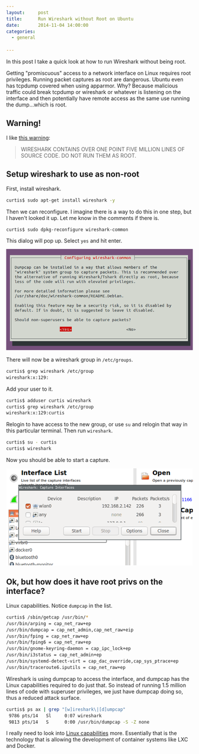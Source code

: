 ```yaml
---
layout:     post
title:      Run Wireshark without Root on Ubuntu
date:       2014-11-04 14:00:00
categories:
  - general

---
```


In this post I take a quick look at how to run Wireshark without being root.

Getting "promiscuous" access to a network interface on Linux requires root privileges. Running packet captures as root are dangerous. Ubuntu even has tcpdump covered when using apparmor. Why? Because malicious traffic could break tcpdump or wireshark or whatever is listening on the interface and then potentially have remote access as the same use running the dump...which is root.

<!-- more -->

## Warning!

I like [this warning](http://packetlife.net/blog/2010/mar/19/sniffing-wireshark-non-root-user/):

>WIRESHARK CONTAINS OVER ONE POINT FIVE MILLION LINES OF SOURCE CODE. DO NOT RUN THEM AS ROOT.

## Setup wireshark to use as non-root

First, install wireshark.

```bash
curtis$ sudo apt-get install wireshark -y
```

Then we can reconfigure. I imagine there is a way to do this in one step, but I haven't looked it up. Let me know in the comments if there is.

```bash
curtis$ sudo dpkg-reconfigure wireshark-common
```

This dialog will pop up. Select ```yes``` and hit enter.

![wireshark reconfigure](https://raw.githubusercontent.com/flatsec/flatsec.github.io/master/images/posts/wireshark-group.png)

There will now be a wireshark group in ```/etc/groups```.

```bash
curtis$ grep wireshark /etc/group
wireshark:x:129:
```

Add your user to it.

```bash
curtis$ adduser curtis wireshark
curtis$ grep wireshark /etc/group
wireshark:x:129:curtis
```

Relogin to have access to the new group, or use ```su``` and relogin that way in this particular terminal. Then run ```wireshark```.

```bash
curtis$ su - curtis
curtis$ wireshark
```

Now you should be able to start a capture.

![wireshark interface](https://raw.githubusercontent.com/flatsec/flatsec.github.io/master/images/posts/wireshark-interface.png)

## Ok, but how does it have root privs on the interface?

Linux capabilities. Notice ```dumpcap``` in the list.

```bash
curtis$ /sbin/getcap /usr/bin/*
/usr/bin/arping = cap_net_raw+ep
/usr/bin/dumpcap = cap_net_admin,cap_net_raw+eip
/usr/bin/fping = cap_net_raw+ep
/usr/bin/fping6 = cap_net_raw+ep
/usr/bin/gnome-keyring-daemon = cap_ipc_lock+ep
/usr/bin/i3status = cap_net_admin+ep
/usr/bin/systemd-detect-virt = cap_dac_override,cap_sys_ptrace+ep
/usr/bin/traceroute6.iputils = cap_net_raw+ep
```

Wireshark is using dumpcap to access the interface, and dumpcap has the Linux capabilities required to do just that. So instead of running 1.5 million lines of code with superuser privileges, we just have dumpcap doing so, thus a reduced attack surface.

```bash
curtis$ ps ax | grep "[w]ireshark\|[d]umpcap"
 9786 pts/14   Sl     0:07 wireshark
 9813 pts/14   S      0:00 /usr/bin/dumpcap -S -Z none
```

I really need to look into [Linux capabilities](https://wiki.archlinux.org/index.php/Capabilities) more. Essentially that is the technology that is allowing the development of container systems like LXC and Docker.
